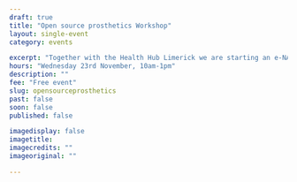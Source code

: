 ```yaml
---
draft: true
title: "Open source prosthetics Workshop"
layout: single-event
category: events

excerpt: "Together with the Health Hub Limerick we are starting an e-NABLE community chapter in Limerick. Join us if you want to get involved!"
hours: "Wednesday 23rd November, 10am-1pm"
description: ""
fee: "Free event"
slug: opensourceprosthetics
past: false
soon: false
published: false

imagedisplay: false
imagetitle:
imagecredits: ""
imageoriginal: ""

---
```

